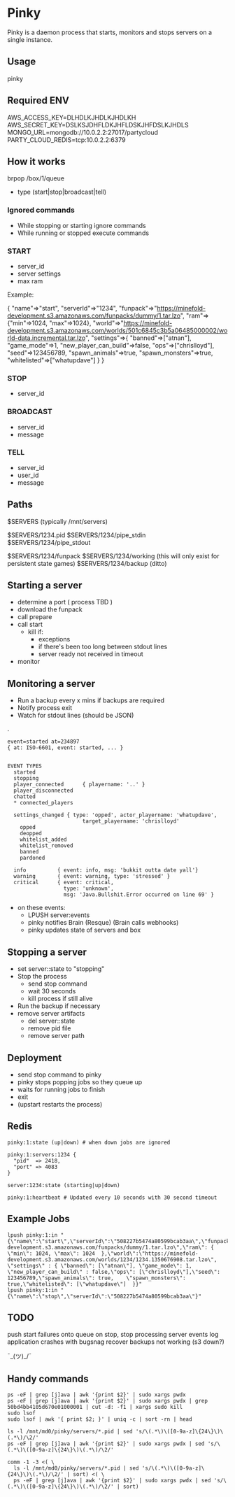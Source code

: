 # Pinky

Pinky is a daemon process that starts, monitors and stops servers on a single instance.

## Usage

pinky <box-id>

## Required ENV

AWS_ACCESS_KEY=DLHDLKJHDLKJHDLKH
AWS_SECRET_KEY=DSLKSJDHFLDKJHFLDSKJHFDSLKJHDLS
MONGO_URL=mongodb://10.0.2.2:27017/partycloud
PARTY_CLOUD_REDIS=tcp:10.0.2.2:6379

## How it works

brpop /box/1/queue
  - type (start|stop|broadcast|tell)

### Ignored commands
* While stopping or starting ignore commands
* While running or stopped execute commands

### START
  - server_id
  - server settings
  - max ram

Example:

{
  "name"=>"start",
  "serverId"=>"1234",
  "funpack"=>"https://minefold-development.s3.amazonaws.com/funpacks/dummy/1.tar.lzo",
  "ram"=>{"min"=>1024, "max"=>1024},
  "world"=>"https://minefold-development.s3.amazonaws.com/worlds/501c6845c3b5a06485000002/world-data.incremental.tar.lzo",
  "settings"=>{
    "banned"=>["atnan"],
    "game_mode"=>1,
    "new_player_can_build"=>false,
    "ops"=>["chrislloyd"],
    "seed"=>123456789,
    "spawn_animals"=>true,
    "spawn_monsters"=>true,
    "whitelisted"=>["whatupdave"]
  }
}


### STOP
  - server_id

### BROADCAST
  - server_id
  - message

### TELL
  - server_id
  - user_id
  - message

## Paths

$SERVERS (typically /mnt/servers)

$SERVERS/1234.pid
$SERVERS/1234/pipe_stdin
$SERVERS/1234/pipe_stdout

$SERVERS/1234/funpack
$SERVERS/1234/working   (this will only exist for persistent state games)
$SERVERS/1234/backup    (ditto)

## Starting a server
* determine a port       ( process TBD )
* download the funpack
* call prepare
* call start
    - kill if:
      - exceptions
      - if there's been too long between stdout lines
      - server ready not received in timeout
* monitor

## Monitoring a server
* Run a backup every x mins if backups are required
* Notify process exit
* Watch for stdout lines (should be JSON)

.

    event=started at=234897
    { at: ISO-6601, event: started, ... }


    EVENT TYPES
      started
      stopping
      player_connected      { playername: '..' }
      player_disconnected
      chatted
      * connected_players

      settings_changed { type: 'opped', actor_playername: 'whatupdave',
                            target_playername: 'chrislloyd'
        opped
        deopped
        whitelist_added
        whitelist_removed
        banned
        pardoned

      info          { event: info, msg: 'bukkit outta date yall'}
      warning       { event: warning, type: 'stressed' }
      critical      { event: critical,
                      type: 'unknown',
                      msg: 'Java.Bullshit.Error occurred on line 69' }

* on these events:
  - LPUSH server:events
  - pinky notifies Brain (Resque) (Brain calls webhooks)
  - pinky updates state of servers and box

## Stopping a server
* set server:<server-id>:state to "stopping"
* Stop the process
  - send stop command
  - wait 30 seconds
  - kill process if still alive
* Run the backup if necessary
* remove server artifacts
  - del server:<server-id>:state
  - remove pid file
  - remove server path

## Deployment

* send stop command to pinky
* pinky stops popping jobs so they queue up
* waits for running jobs to finish
* exit
* (upstart restarts the process)

## Redis

    pinky:1:state (up|down) # when down jobs are ignored

    pinky:1:servers:1234 {
      "pid"  => 2418,
      "port" => 4083
    }

    server:1234:state (starting|up|down)

    pinky:1:heartbeat # Updated every 10 seconds with 30 second timeout


## Example Jobs

    lpush pinky:1:in "{\"name\":\"start\",\"serverId\":\"508227b5474a80599bcab3aa\",\"funpack\":\"https://minefold-development.s3.amazonaws.com/funpacks/dummy/1.tar.lzo\",\"ram\": { \"min\": 1024, \"max\": 1024  },\"world\":\"https://minefold-development.s3.amazonaws.com/worlds/1234/1234.1350676908.tar.lzo\", \"settings\" : { \"banned\": [\"atnan\"], \"game_mode\": 1, \"new_player_can_build\" : false,\"ops\": [\"chrislloyd\"],\"seed\": 123456789,\"spawn_animals\": true,    \"spawn_monsters\": true,\"whitelisted\": [\"whatupdave\"]  }}"
    lpush pinky:1:in "{\"name\":\"stop\",\"serverId\":\"508227b5474a80599bcab3aa\"}"

## TODO

push start failures onto queue
on stop, stop processing server events
log application crashes with bugsnag
recover backups not working (s3 down?)

¯\_(ツ)_/¯

## Handy commands

    ps -eF | grep [j]ava | awk '{print $2}' | sudo xargs pwdx
    ps -eF | grep [j]ava | awk '{print $2}' | sudo xargs pwdx | grep 50bd4bb4105d670e01000001 | cut -d: -f1 | xargs sudo kill
    sudo lsof
    sudo lsof | awk '{ print $2; }' | uniq -c | sort -rn | head

    ls -l /mnt/md0/pinky/servers/*.pid | sed 's/\(.*\)\([0-9a-z]\{24\}\)\(.*\)/\2/'
    ps -eF | grep [j]ava | awk '{print $2}' | sudo xargs pwdx | sed 's/\(.*\)\([0-9a-z]\{24\}\)\(.*\)/\2/'

    comm -1 -3 <( \
      ls -l /mnt/md0/pinky/servers/*.pid | sed 's/\(.*\)\([0-9a-z]\{24\}\)\(.*\)/\2/' | sort) <( \
      ps -eF | grep [j]ava | awk '{print $2}' | sudo xargs pwdx | sed 's/\(.*\)\([0-9a-z]\{24\}\)\(.*\)/\2/' | sort)

